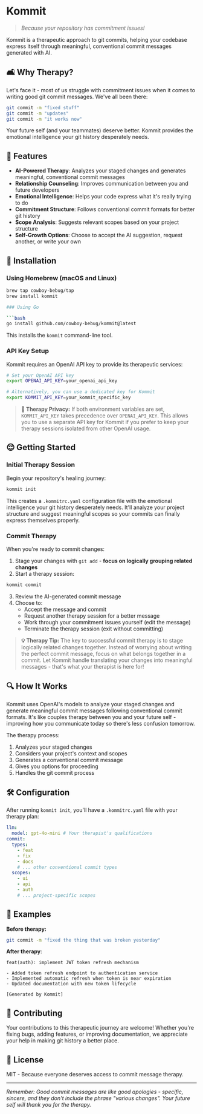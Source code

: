 # Kommit

> _Because your repository has commitment issues!_

Kommit is a therapeutic approach to git commits, helping your codebase express
itself through meaningful, conventional commit messages generated with AI.

## 🛋️ Why Therapy?

Let's face it - most of us struggle with commitment issues when it comes to
writing good git commit messages. We've all been there:

```bash
git commit -m "fixed stuff"
git commit -m "updates"
git commit -m "it works now"
```

Your future self (and your teammates) deserve better. Kommit provides the
emotional intelligence your git history desperately needs.

## 💊 Features

- **AI-Powered Therapy**: Analyzes your staged changes and generates meaningful,
  conventional commit messages
- **Relationship Counseling**: Improves communication between you and future
  developers
- **Emotional Intelligence**: Helps your code express what it's really trying to
  do
- **Commitment Structure**: Follows conventional commit formats for better git
  history
- **Scope Analysis**: Suggests relevant scopes based on your project structure
- **Self-Growth Options**: Choose to accept the AI suggestion, request another,
  or write your own

## 🧠 Installation

### Using Homebrew (macOS and Linux)

````bash
brew tap cowboy-bebug/tap
brew install kommit

### Using Go

```bash
go install github.com/cowboy-bebug/kommit@latest
````

This installs the `kommit` command-line tool.

### API Key Setup

Kommit requires an OpenAI API key to provide its therapeutic services:

```bash
# Set your OpenAI API key
export OPENAI_API_KEY=your_openai_api_key

# Alternatively, you can use a dedicated key for Kommit
export KOMMIT_API_KEY=your_kommit_specific_key
```

> **🔐 Therapy Privacy:** If both environment variables are set,
> `KOMMIT_API_KEY` takes precedence over `OPENAI_API_KEY`. This allows you to
> use a separate API key for Kommit if you prefer to keep your therapy sessions
> isolated from other OpenAI usage.

## 😌 Getting Started

### Initial Therapy Session

Begin your repository's healing journey:

```bash
kommit init
```

This creates a `.kommitrc.yaml` configuration file with the emotional
intelligence your git history desperately needs. It'll analyze your project
structure and suggest meaningful scopes so your commits can finally express
themselves properly.

### Commit Therapy

When you're ready to commit changes:

1. Stage your changes with `git add` - **focus on logically grouping related
   changes**
2. Start a therapy session:

```bash
kommit commit
```

3. Review the AI-generated commit message
4. Choose to:
   - Accept the message and commit
   - Request another therapy session for a better message
   - Work through your commitment issues yourself (edit the message)
   - Terminate the therapy session (exit without committing)

> **💡 Therapy Tip:** The key to successful commit therapy is to stage logically
> related changes together. Instead of worrying about writing the perfect commit
> message, focus on what belongs together in a commit. Let Kommit handle
> translating your changes into meaningful messages - that's what your therapist
> is here for!

## 🔍 How It Works

Kommit uses OpenAI's models to analyze your staged changes and generate
meaningful commit messages following conventional commit formats. It's like
couples therapy between you and your future self - improving how you communicate
today so there's less confusion tomorrow.

The therapy process:

1. Analyzes your staged changes
2. Considers your project's context and scopes
3. Generates a conventional commit message
4. Gives you options for proceeding
5. Handles the git commit process

## 🛠️ Configuration

After running `kommit init`, you'll have a `.kommitrc.yaml` file with your
therapy plan:

```yaml
llm:
  model: gpt-4o-mini # Your therapist's qualifications
commit:
  types:
    - feat
    - fix
    - docs
    # ... other conventional commit types
  scopes:
    - ui
    - api
    - auth
    # ... project-specific scopes
```

## 💭 Examples

**Before therapy:**

```bash
git commit -m "fixed the thing that was broken yesterday"
```

**After therapy**:

```text
feat(auth): implement JWT token refresh mechanism

- Added token refresh endpoint to authentication service
- Implemented automatic refresh when token is near expiration
- Updated documentation with new token lifecycle

[Generated by Kommit]
```

## 🙏 Contributing

Your contributions to this therapeutic journey are welcome! Whether you're
fixing bugs, adding features, or improving documentation, we appreciate your
help in making git history a better place.

## 📜 License

MIT - Because everyone deserves access to commit message therapy.

---

_Remember: Good commit messages are like good apologies - specific, sincere, and
they don't include the phrase "various changes". Your future self will thank you
for the therapy._
